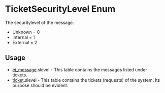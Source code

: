 <properties generated="1" SortOrder="990" />

# TicketSecurityLevel Enum

The securitylevel of the message.

* Unknown = 0
* Internal = 1
* External = 2

## Usage
* [ej_message](ej_message.md).slevel - This table contains the messages listed under tickets.
* [ticket](ticket.md).slevel - This table contains the tickets (requests) of the system. Its purpose should be evident.

